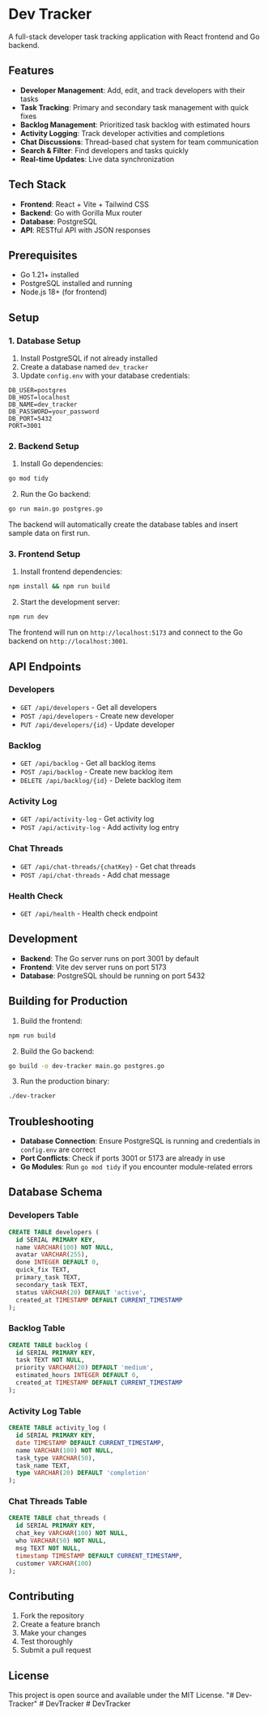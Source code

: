 # Dev Tracker

A full-stack developer task tracking application with React frontend and Go backend.

## Features

- **Developer Management**: Add, edit, and track developers with their tasks
- **Task Tracking**: Primary and secondary task management with quick fixes
- **Backlog Management**: Prioritized task backlog with estimated hours
- **Activity Logging**: Track developer activities and completions
- **Chat Discussions**: Thread-based chat system for team communication
- **Search & Filter**: Find developers and tasks quickly
- **Real-time Updates**: Live data synchronization

## Tech Stack

- **Frontend**: React + Vite + Tailwind CSS
- **Backend**: Go with Gorilla Mux router
- **Database**: PostgreSQL
- **API**: RESTful API with JSON responses

## Prerequisites

- Go 1.21+ installed
- PostgreSQL installed and running
- Node.js 18+ (for frontend)

## Setup

### 1. Database Setup

1. Install PostgreSQL if not already installed
2. Create a database named `dev_tracker`
3. Update `config.env` with your database credentials:

```env
DB_USER=postgres
DB_HOST=localhost
DB_NAME=dev_tracker
DB_PASSWORD=your_password
DB_PORT=5432
PORT=3001
```

### 2. Backend Setup

1. Install Go dependencies:
```bash
go mod tidy
```

2. Run the Go backend:
```bash
go run main.go postgres.go
```

The backend will automatically create the database tables and insert sample data on first run.

### 3. Frontend Setup

1. Install frontend dependencies:
```bash
npm install && npm run build
```

2. Start the development server:
```bash
npm run dev
```

The frontend will run on `http://localhost:5173` and connect to the Go backend on `http://localhost:3001`.

## API Endpoints

### Developers
- `GET /api/developers` - Get all developers
- `POST /api/developers` - Create new developer
- `PUT /api/developers/{id}` - Update developer

### Backlog
- `GET /api/backlog` - Get all backlog items
- `POST /api/backlog` - Create new backlog item
- `DELETE /api/backlog/{id}` - Delete backlog item

### Activity Log
- `GET /api/activity-log` - Get activity log
- `POST /api/activity-log` - Add activity log entry

### Chat Threads
- `GET /api/chat-threads/{chatKey}` - Get chat threads
- `POST /api/chat-threads` - Add chat message

### Health Check
- `GET /api/health` - Health check endpoint

## Development

- **Backend**: The Go server runs on port 3001 by default
- **Frontend**: Vite dev server runs on port 5173
- **Database**: PostgreSQL should be running on port 5432

## Building for Production

1. Build the frontend:
```bash
npm run build
```

2. Build the Go backend:
```bash
go build -o dev-tracker main.go postgres.go
```

3. Run the production binary:
```bash
./dev-tracker
```

## Troubleshooting

- **Database Connection**: Ensure PostgreSQL is running and credentials in `config.env` are correct
- **Port Conflicts**: Check if ports 3001 or 5173 are already in use
- **Go Modules**: Run `go mod tidy` if you encounter module-related errors

## Database Schema

### Developers Table
```sql
CREATE TABLE developers (
  id SERIAL PRIMARY KEY,
  name VARCHAR(100) NOT NULL,
  avatar VARCHAR(255),
  done INTEGER DEFAULT 0,
  quick_fix TEXT,
  primary_task TEXT,
  secondary_task TEXT,
  status VARCHAR(20) DEFAULT 'active',
  created_at TIMESTAMP DEFAULT CURRENT_TIMESTAMP
);
```

### Backlog Table
```sql
CREATE TABLE backlog (
  id SERIAL PRIMARY KEY,
  task TEXT NOT NULL,
  priority VARCHAR(20) DEFAULT 'medium',
  estimated_hours INTEGER DEFAULT 0,
  created_at TIMESTAMP DEFAULT CURRENT_TIMESTAMP
);
```

### Activity Log Table
```sql
CREATE TABLE activity_log (
  id SERIAL PRIMARY KEY,
  date TIMESTAMP DEFAULT CURRENT_TIMESTAMP,
  name VARCHAR(100) NOT NULL,
  task_type VARCHAR(50),
  task_name TEXT,
  type VARCHAR(20) DEFAULT 'completion'
);
```

### Chat Threads Table
```sql
CREATE TABLE chat_threads (
  id SERIAL PRIMARY KEY,
  chat_key VARCHAR(100) NOT NULL,
  who VARCHAR(50) NOT NULL,
  msg TEXT NOT NULL,
  timestamp TIMESTAMP DEFAULT CURRENT_TIMESTAMP,
  customer VARCHAR(100)
);
```

## Contributing

1. Fork the repository
2. Create a feature branch
3. Make your changes
4. Test thoroughly
5. Submit a pull request

## License

This project is open source and available under the MIT License. "# Dev-Tracker" 
#   D e v T r a c k e r  
 #   D e v T r a c k e r  
 